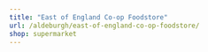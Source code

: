 ```yaml
---
title: "East of England Co-op Foodstore"
url: /aldeburgh/east-of-england-co-op-foodstore/
shop: supermarket
---
```

